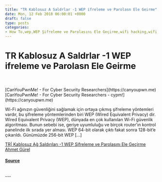```yaml
---
title: "TR Kablosuz A Saldrlar -1 WEP ifreleme ve Parolasn Ele Geirme"
date: Mon, 12 Feb 2018 06:00:01 +0000
draft: false
type: posts
categories: 
- How To,wep,WEP Şifreleme ve Parolasını Ele Geçirme,wifi hacking,wifi pentest
---
```

# TR Kablosuz A Saldrlar -1 WEP ifreleme ve Parolasn Ele Geirme

<br/>

<br/>
[CanYouPwnMe! - For Cyber Security Researchers](https://canyoupwn.me) [CanYouPwnMe! - For Cyber Security Researchers - cypm!](https://canyoupwn.me)

Wi-Fi ağınızın güvenliğini sağlamak için ortaya çıkmış şifreleme yöntemleri vardır, bu şifreleme yöntemlerinden biri WEP (Wired Equivalent Privacy) dir. Wired Equivalent Privacy (WEP), dünyada en çok kullanılan Wi-Fi güvenlik algoritması. Bunun sebebi ise, geriye uyumluluğu ve birçok router’ın kontrol panelinde ilk sırada yer alması. WEP 64-bit olarak çıktı fakat sonra 128-bit’e çıkarıldı. Günümüzde 256-bit WEP \[…\]

[TR| Kablosuz Ağ Saldırıları -1 WEP Şifreleme ve Parolasını Ele Geçirme](https://canyoupwn.me/tr-kablosuz-ag-saldirilari-1-wep-sifreleme-parolasini-ele-gecirme/) [Ahmet Gürel](https://canyoupwn.me/author/ahmetgurel/)

#### [Source](https://canyoupwn.me/tr-kablosuz-ag-saldirilari-1-wep-sifreleme-parolasini-ele-gecirme/)

<br/>
---
